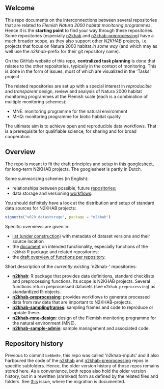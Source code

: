 ## Welcome

This repo documents on the interconnections between several repositories that are related to *Flemish Natura 2000 habitat monitoring programmes*.
Hence it is the **starting point** to find your way through these repositories.
Some repositories (especially [n2khab](https://github.com/inbo/n2khab) and [n2khab-preprocessing](https://github.com/inbo/n2khab-preprocessing)) have a much broader scope,
as they also support other _N2KHAB_ projects, i.e. projects that focus on Natura 2000 habitat _in some way_ (and which may as well use the _n2khab_-prefix for their git repository name).

On the GitHub website of this repo, **centralized task planning** is done that relates to the other repositories, typically in the context of monitoring.
This is done in the form of issues, most of which are visualized in the 'Tasks' project.

The related repositories are set up with a special interest in _reproducible_ and _transparent_ design, review and analysis of Natura 2000 habitat monitoring programmes at the Flemish scale (each is a combination of multiple monitoring schemes):

- MNE: monitoring programme for the natural environment
- MHQ: monitoring programme for biotic habitat quality

The ultimate aim is to achieve open and reproducible data workflows.
That is a prerequisite for qualifiable science, for sharing and for broad cooperation.


## Overview

The repo is meant to fit the draft principles and setup in [this googlesheet](https://docs.google.com/spreadsheets/d/18U4AmiMnnApbgQTnfWbeZ3dAH3_4ISxUob_SX-maKV8), for long-term N2KHAB projects.
The googlesheet is partly in Dutch.

Some summarizing schemes (in English):

- relationships between possible, future [repositories](https://drive.google.com/open?id=1RQsjxch0YKdqJSPIDjCG_wEbYTlP3oDv);
- data storage and versioning [workflows](https://drive.google.com/open?id=1xZz9f9n8zSUxBJvW6WEFLyDK7Ya0u4iN).

You should definitely have a look at the distribution and setup of standard data sources for N2KHAB projects:

```r
vignette("v020_datastorage", package = "n2khab")
```

Specific overviews are given in:

- [list (under construction)](https://docs.google.com/spreadsheets/d/1E8ERlfYwP3OjluL8d7_4rR1W34ka4LRCE35JTxf3WMI) with metadata of dataset versions and their source location
- the [document](functionality.md) on intended functionality, especially functions of the `n2khab` R package and related repositories;
- the [draft overview of functions per repository](https://docs.google.com/spreadsheets/d/18U4AmiMnnApbgQTnfWbeZ3dAH3_4ISxUob_SX-maKV8/edit#gid=924567109).

Short description of the _currently existing_ 'n2khab-' repositories:

- **[n2khab](https://github.com/inbo/n2khab)**: R package that provides data definitions, standard checklists and preprocessing functions.
Its scope is N2KHAB projects.
Several functions return preprocessed datasets (see `n2khab-preprocessing`) as standardized R-objects.
- **[n2khab-preprocessing](https://github.com/inbo/n2khab-preprocessing)**: provides workflows to generate processed data from raw data that are important to N2KHAB-projects.
- **[n2khab-samplingframes](https://github.com/inbo/n2khab-samplingframes)**: sampling frames and code to reproduce or update these.
- **[n2khab-mne-design](https://github.com/inbo/n2khab-mne-design)**: design of the Flemish monitoring programme for the natural environment (MNE).
- **[n2khab-sample-admin](https://github.com/inbo/n2khab-sample-admin)**: sample management and associated code.



## Repository history

Previous to commit `be6be8e`, this repo was called 'n2khab-inputs' and it also harboured the code of the [n2khab](https://github.com/inbo/n2khab) and [n2khab-preprocessing](https://github.com/inbo/n2khab-preprocessing) repos in specific subfolders.
Hence, the older version history of those repos remains stored here.
As a convenience, both repos also hold the older version history, but in a rewritten (shrinked) form as defined by the related files and folders.
See [this](https://github.com/inbo/n2khab-monitoring/issues/28) issue, where the migration is documented.


